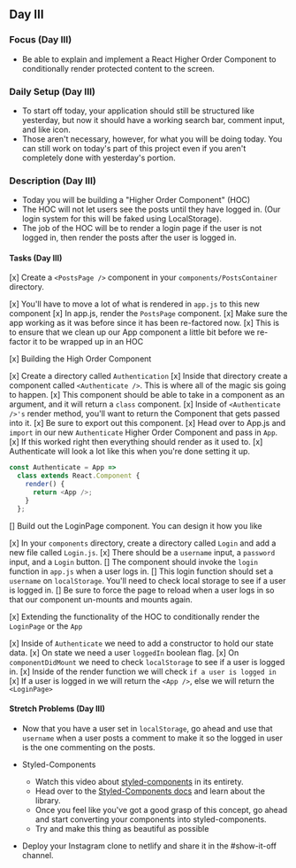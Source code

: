 ## Day III

### Focus (Day III)

- Be able to explain and implement a React Higher Order Component to conditionally render protected content to the screen.

### Daily Setup (Day III)

- To start off today, your application should still be structured like yesterday, but now it should have a working search bar, comment input, and like icon.
- Those aren't necessary, however, for what you will be doing today. You can still work on today's part of this project even if you aren't completely done with yesterday's portion.

### Description (Day III)

- Today you will be building a "Higher Order Component" (HOC)
- The HOC will not let users see the posts until they have logged in. (Our login system for this will be faked using LocalStorage).
- The job of the HOC will be to render a login page if the user is not logged in, then render the posts after the user is logged in.

#### Tasks (Day III)

[x] Create a `<PostsPage />` component in your `components/PostsContainer` directory.

[x] You'll have to move a lot of what is rendered in `app.js` to this new component
[x] In app.js, render the `PostsPage` component.
[x] Make sure the app working as it was before since it has been re-factored now.
[x] This is to ensure that we clean up our App component a little bit before we re-factor it to be wrapped up in an HOC

[x] Building the High Order Component

[x] Create a directory called `Authentication`
[x] Inside that directory create a component called `<Authenticate />`. This is where all of the magic sis going to happen.
[x] This component should be able to take in a component as an argument, and it will return a `class` component.
[x] Inside of `<Authenticate />'s` render method, you'll want to return the Component that gets passed into it.
[x] Be sure to export out this component.
[x] Head over to App.js and `import` in our new `Authenticate` Higher Order Component and pass in `App`.
[x] If this worked right then everything should render as it used to.
[x] Authenticate will look a lot like this when you're done setting it up.

```js
const Authenticate = App =>
  class extends React.Component {
    render() {
      return <App />;
    }
  };
```

[] Build out the LoginPage component. You can design it how you like

[x] In your `components` directory, create a directory called `Login` and add a new file called `Login.js`.
[x] There should be a `username` input, a `password` input, and a `Login` button.
[] The component should invoke the `login` function in `app.js` when a user logs in.
[] This login function should set a `username` on `localStorage`. You'll need to check local storage to see if a user is logged in.
[] Be sure to force the page to reload when a user logs in so that our component un-mounts and mounts again.

[x] Extending the functionality of the HOC to conditionally render the `LoginPage` or the `App`

  [x] Inside of `Authenticate` we need to add a constructor to hold our state data.
  [x] On state we need a user `loggedIn` boolean flag.
  [x] On `componentDidMount` we need to check `localStorage` to see if a user is logged in.
  [x] Inside of the render function we will check `if a user is logged in`
  [x] If a user is logged in we will return the `<App />`, else we will return the `<LoginPage>`

#### Stretch Problems (Day III)

- Now that you have a user set in `localStorage`, go ahead and use that `username` when a user posts a comment to make it so the logged in user is the one commenting on the posts.
- Styled-Components

  - Watch this video about [styled-components](https://youtu.be/bIK2NwoK9xk) in its entirety.
  - Head over to the [Styled-Components docs](https://www.styled-components.com/) and learn about the library.
  - Once you feel like you've got a good grasp of this concept, go ahead and start converting your components into styled-components.
  - Try and make this thing as beautiful as possible

- Deploy your Instagram clone to netlify and share it in the #show-it-off channel.
